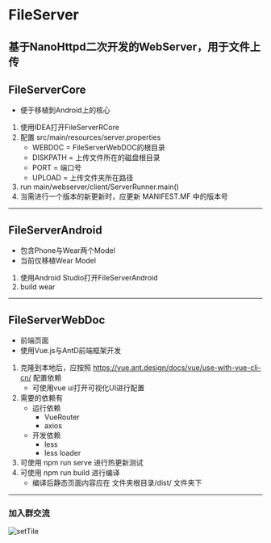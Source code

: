 # FileServer
基于NanoHttpd二次开发的WebServer，用于文件上传
--- 
## FileServerCore
- 便于移植到Android上的核心
1. 使用IDEA打开FileServerRCore
2. 配置 src/main/resources/server.properties
    - WEBDOC = FileServerWebDOC的根目录
    - DISKPATH = 上传文件所在的磁盘根目录
    - PORT = 端口号
    - UPLOAD = 上传文件夹所在路径
3. run main/webserver/client/ServerRunner.main()
4. 当需进行一个版本的新更新时，应更新 MANIFEST.MF 中的版本号
--- 
## FileServerAndroid
- 包含Phone与Wear两个Model
- 当前仅移植Wear Model
1. 使用Android Studio打开FileServerAndroid
2. build wear
--- 
## FileServerWebDoc
- 前端页面
- 使用Vue.js与AntD前端框架开发
1. 克隆到本地后，应按照 https://vue.ant.design/docs/vue/use-with-vue-cli-cn/ 配置依赖
    - 可使用vue ui打开可视化UI进行配置
2. 需要的依赖有
    - 运行依赖
        - VueRouter
        - axios
    - 开发依赖
        - less
        - less loader
3. 可使用 npm run serve 进行热更新测试
4. 可使用 npm run build 进行编译
    - 编译后静态页面内容应在 文件夹根目录/dist/ 文件夹下
--- 
### 加入群交流
![setTile](https://raw.githubusercontent.com/lzjyzq2/FileServer/master/fileserverwebdoc/src/assets/joinQR.jpg)
